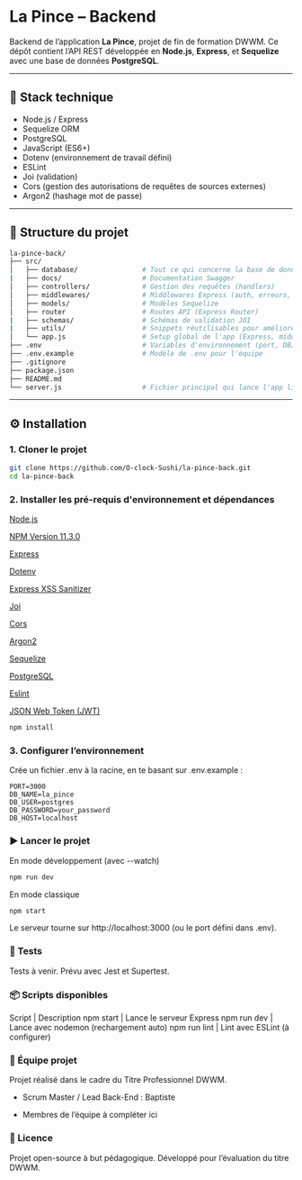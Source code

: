 # La Pince – Backend

Backend de l’application **La Pince**, projet de fin de formation DWWM. Ce dépôt contient l’API REST développée en **Node.js**, **Express**, et **Sequelize** avec une base de données **PostgreSQL**.

---

## 🚀 Stack technique

- Node.js / Express
- Sequelize ORM
- PostgreSQL
- JavaScript (ES6+)
- Dotenv (environnement de travail défini)
- ESLint
- Joi (validation)
- Cors (gestion des autorisations de requêtes de sources externes)
- Argon2 (hashage mot de passe)

  
---

## 📁 Structure du projet

```bash
la-pince-back/
├── src/
│   ├── database/                # Tout ce qui concerne la base de données
|   ├── docs/                    # Documentation Swagger
│   ├── controllers/             # Gestion des requêtes (handlers)
│   ├── middlewares/             # Middlewares Express (auth, erreurs, etc.)
│   ├── models/                  # Modèles Sequelize
│   ├── router                   # Routes API (Express Router)
|   ├── schemas/                 # Schémas de validation JOI
|   ├── utils/                   # Snippets réutilisables pour améliorer la DX et simplifier les fichiers
│   └── app.js                   # Setup global de l'app (Express, middlewares, routes)
├── .env                         # Variables d'environnement (port, DB)
├── .env.example                 # Modèle de .env pour l'équipe
├── .gitignore
├── package.json
├── README.md
└── server.js                    # Fichier principal qui lance l'app listen
```
---

## ⚙️ Installation

### 1. Cloner le projet

```bash
git clone https://github.com/O-clock-Sushi/la-pince-back.git
cd la-pince-back
```

### 2. Installer les pré-requis d'environnement et dépendances

[Node.js](https://nodejs.org/en/download)

[NPM Version 11.3.0](https://docs.npmjs.com/cli/v11/commands/npm-version)

[Express](https://www.npmjs.com/package/express)

[Dotenv](https://www.npmjs.com/package/dotenv)

[Express XSS Sanitizer](https://www.npmjs.com/package/express-xss-sanitizer)

[Joi](https://www.npmjs.com/package/joi)

[Cors](https://www.npmjs.com/package/cors)

[Argon2](https://www.npmjs.com/package/argon2)

[Sequelize](https://www.npmjs.com/package/sequelize)

[PostgreSQL](https://www.npmjs.com/package/pg)

[Eslint](https://www.npmjs.com/package/eslint)

[JSON Web Token (JWT)](https://www.npmjs.com/package/jsonwebtoken)

```bash
npm install
```
### 3. Configurer l’environnement

Crée un fichier .env à la racine, en te basant sur .env.example :

```env
PORT=3000
DB_NAME=la_pince
DB_USER=postgres
DB_PASSWORD=your_password
DB_HOST=localhost
```

### ▶️ Lancer le projet

En mode développement (avec --watch)
```bash
npm run dev
```
En mode classique
```bash
npm start
```
Le serveur tourne sur http://localhost:3000 (ou le port défini dans .env).

### 🧪 Tests

Tests à venir. Prévu avec Jest et Supertest.

### 📦 Scripts disponibles

Script | Description
npm start | Lance le serveur Express
npm run dev | Lance avec nodemon (rechargement auto)
npm run lint | Lint avec ESLint (à configurer)

### 👥 Équipe projet

Projet réalisé dans le cadre du Titre Professionnel DWWM.

- Scrum Master / Lead Back-End : Baptiste

- Membres de l’équipe à compléter ici

### 📄 Licence

Projet open-source à but pédagogique. Développé pour l’évaluation du titre DWWM.
